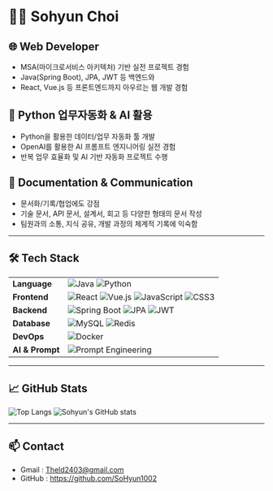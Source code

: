# 👩‍💻 Sohyun Choi

## 🌐 Web Developer
- MSA(마이크로서비스 아키텍처) 기반 실전 프로젝트 경험
- Java(Spring Boot), JPA, JWT 등 백엔드와
- React, Vue.js 등 프론트엔드까지 아우르는 웹 개발 경험

## 🤖 Python 업무자동화 & AI 활용
- Python을 활용한 데이터/업무 자동화 툴 개발
- OpenAI를 활용한 AI 프롬프트 엔지니어링 실전 경험
- 반복 업무 효율화 및 AI 기반 자동화 프로젝트 수행

## 📝 Documentation & Communication
- 문서화/기록/협업에도 강점  
- 기술 문서, API 문서, 설계서, 회고 등 다양한 형태의 문서 작성  
- 팀원과의 소통, 지식 공유, 개발 과정의 체계적 기록에 익숙함


---

## 🛠️ Tech Stack

|         |                                                                                                                                                              |
|---------|--------------------------------------------------------------------------------------------------------------------------------------------------------------|
| **Language**    | ![Java](https://img.shields.io/badge/Java-007396?style=flat&logo=java&logoColor=white) ![Python](https://img.shields.io/badge/Python-3776AB?style=flat&logo=python&logoColor=white) |
| **Frontend**    | ![React](https://img.shields.io/badge/React-61DAFB?style=flat&logo=react&logoColor=black) ![Vue.js](https://img.shields.io/badge/Vue.js-4FC08D?style=flat&logo=vue.js&logoColor=white) ![JavaScript](https://img.shields.io/badge/JavaScript-F7DF1E?style=flat&logo=javascript&logoColor=black) ![CSS3](https://img.shields.io/badge/CSS3-1572B6?style=flat&logo=css3&logoColor=white) |
| **Backend**     | ![Spring Boot](https://img.shields.io/badge/Spring_Boot-6DB33F?style=flat&logo=spring-boot&logoColor=white) ![JPA](https://img.shields.io/badge/JPA-59666C?style=flat&logo=hibernate&logoColor=white) ![JWT](https://img.shields.io/badge/JWT-000000?style=flat&logo=JSON%20web%20tokens&logoColor=white) |
| **Database**    | ![MySQL](https://img.shields.io/badge/MySQL-4479A1?style=flat&logo=mysql&logoColor=white) ![Redis](https://img.shields.io/badge/Redis-DC382D?style=flat&logo=redis&logoColor=white) |
| **DevOps**      | ![Docker](https://img.shields.io/badge/Docker-2496ED?style=flat&logo=docker&logoColor=white)                                                          |
| **AI & Prompt** | ![Prompt Engineering](https://img.shields.io/badge/Prompt%20Engineering-FFD600?style=flat&logo=openai&logoColor=black)                                 |


---

## 📈 GitHub Stats

![Top Langs](https://github-readme-stats.vercel.app/api/top-langs/?username=SoHyun1002&layout=compact)
![Sohyun's GitHub stats](https://github-readme-stats.vercel.app/api?username=SoHyun1002&show_icons=true)

---

## 📫 Contact

- Gmail : Theld2403@gmail.com
- GitHub : https://github.com/SoHyun1002
